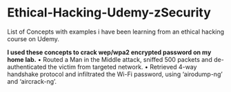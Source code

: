 # Ethical-Hacking-Udemy-zSecurity
List of Concepts with examples i have been learning from an ethical hacking course on Udemy.


**I used these concepts to crack wep/wpa2 encrypted password on my home lab.**
•	Routed a Man in the Middle attack, sniffed 500 packets and de-authenticated the victim from targeted network.
•	Retrieved 4-way handshake protocol and infiltrated the Wi-Fi password, using ‘airodump-ng’ and ‘aircrack-ng’.
